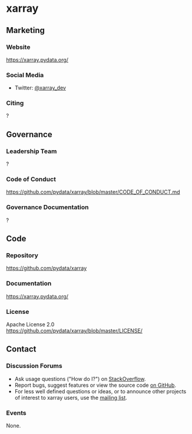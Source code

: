 # xarray

## Marketing

### Website
<https://xarray.pydata.org/>

### Social Media
- Twitter: [@xarray_dev](https://twitter.com/xarray_dev)

### Citing
?

## Governance

### Leadership Team
?

### Code of Conduct
https://github.com/pydata/xarray/blob/master/CODE_OF_CONDUCT.md

### Governance Documentation
?

## Code

### Repository
https://github.com/pydata/xarray

### Documentation
https://xarray.pydata.org/

### License
Apache License 2.0  
<https://github.com/pydata/xarray/blob/master/LICENSE/>

## Contact

### Discussion Forums
- Ask usage questions ("How do I?") on [StackOverflow](http://stackoverflow.com/questions/tagged/python-xarray).
- Report bugs, suggest features or view the source code [on GitHub](http://github.com/pydata/xarray).
- For less well defined questions or ideas, or to announce other projects of interest to xarray users, use the [mailing list](https://groups.google.com/forum/#!forum/xarray).

### Events
None.
